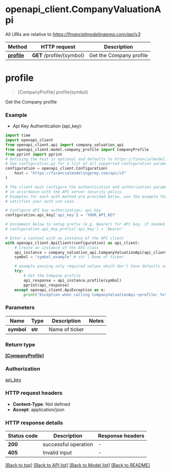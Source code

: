 # openapi_client.CompanyValuationApi

All URIs are relative to *https://financialmodelingprep.com/api/v3*

Method | HTTP request | Description
------------- | ------------- | -------------
[**profile**](CompanyValuationApi.md#profile) | **GET** /profile/{symbol} | Get the Company profile


# **profile**
> [CompanyProfile] profile(symbol)

Get the Company profile



### Example

* Api Key Authentication (api_key):
```python
import time
import openapi_client
from openapi_client.api import company_valuation_api
from openapi_client.model.company_profile import CompanyProfile
from pprint import pprint
# Defining the host is optional and defaults to https://financialmodelingprep.com/api/v3
# See configuration.py for a list of all supported configuration parameters.
configuration = openapi_client.Configuration(
    host = "https://financialmodelingprep.com/api/v3"
)

# The client must configure the authentication and authorization parameters
# in accordance with the API server security policy.
# Examples for each auth method are provided below, use the example that
# satisfies your auth use case.

# Configure API key authorization: api_key
configuration.api_key['api_key'] = 'YOUR_API_KEY'

# Uncomment below to setup prefix (e.g. Bearer) for API key, if needed
# configuration.api_key_prefix['api_key'] = 'Bearer'

# Enter a context with an instance of the API client
with openapi_client.ApiClient(configuration) as api_client:
    # Create an instance of the API class
    api_instance = company_valuation_api.CompanyValuationApi(api_client)
    symbol = "symbol_example" # str | Name of ticker

    # example passing only required values which don't have defaults set
    try:
        # Get the Company profile
        api_response = api_instance.profile(symbol)
        pprint(api_response)
    except openapi_client.ApiException as e:
        print("Exception when calling CompanyValuationApi->profile: %s\n" % e)
```


### Parameters

Name | Type | Description  | Notes
------------- | ------------- | ------------- | -------------
 **symbol** | **str**| Name of ticker |

### Return type

[**[CompanyProfile]**](CompanyProfile.md)

### Authorization

[api_key](../README.md#api_key)

### HTTP request headers

 - **Content-Type**: Not defined
 - **Accept**: application/json


### HTTP response details
| Status code | Description | Response headers |
|-------------|-------------|------------------|
**200** | successful operation |  -  |
**405** | Invalid input |  -  |

[[Back to top]](#) [[Back to API list]](../README.md#documentation-for-api-endpoints) [[Back to Model list]](../README.md#documentation-for-models) [[Back to README]](../README.md)

